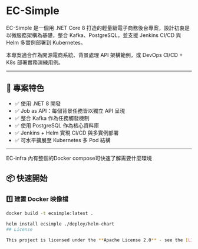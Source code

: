 # EC-Simple

EC-Simple 是一個用 .NET Core 8 打造的輕量級電子商務後台專案，設計初衷是以微服務架構為基礎，整合 Kafka、PostgreSQL，並支援 Jenkins CI/CD 與 Helm 多實例部署到 Kubernetes。

本專案適合作為開源電商系統、背景處理 API 架構範例，或 DevOps CI/CD + K8s 部署實務演練用例。

---

## 🚀 專案特色

- ✅ 使用 .NET 8 開發
- ✅ Job as API：每個背景任務皆以獨立 API 呈現
- ✅ 整合 Kafka 作為任務觸發機制
- ✅ 使用 PostgreSQL 作為核心資料庫
- ✅ Jenkins + Helm 實現 CI/CD 與多實例部署
- ✅ 可水平擴展至 Kubernetes 多 Pod 結構

---
EC-infra 內有整個的Docker compose可快速了解需要什麼環境

## 📦 快速開始

### 1️⃣ 建置 Docker 映像檔

```bash
docker build -t ecsimple:latest .

helm install ecsimple ./deploy/helm-chart
## License

This project is licensed under the **Apache License 2.0** - see the [LICENSE](./LICENSE) file for details.

